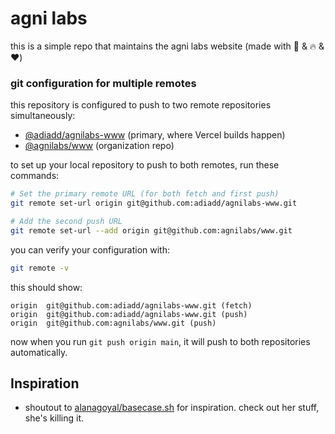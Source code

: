 # agni labs

this is a simple repo that maintains the agni labs website (made with 🧪 & 🔥 & ♥️)

### git configuration for multiple remotes

this repository is configured to push to two remote repositories simultaneously:

- [@adiadd/agnilabs-www](https://github.com/adiadd/agnilabs-www) (primary, where Vercel builds happen)
- [@agnilabs/www](https://github.com/agnilabs/www) (organization repo)

to set up your local repository to push to both remotes, run these commands:

```bash
# Set the primary remote URL (for both fetch and first push)
git remote set-url origin git@github.com:adiadd/agnilabs-www.git

# Add the second push URL
git remote set-url --add origin git@github.com:agnilabs/www.git
```

you can verify your configuration with:

```bash
git remote -v
```

this should show:

```
origin  git@github.com:adiadd/agnilabs-www.git (fetch)
origin  git@github.com:adiadd/agnilabs-www.git (push)
origin  git@github.com:agnilabs/www.git (push)
```

now when you run `git push origin main`, it will push to both repositories automatically.

## Inspiration

- shoutout to [alanagoyal/basecase.sh](https://github.com/alanagoyal/basecase.sh) for inspiration. check out her stuff, she's killing it.
